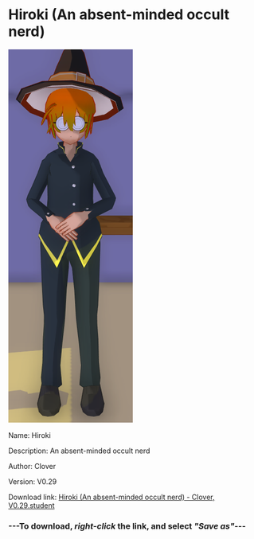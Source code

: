 # Hiroki (An absent-minded occult nerd)

<img src = "https://raw.githubusercontent.com/Arbiter1223/Daigaku-Gurashi-Custom-Students/master/Students/Files/Hiroki%20(An%20absent-minded%20occult%20nerd).png">

Name: Hiroki

Description: An absent-minded occult nerd

Author: Clover

Version: V0.29

Download link: <a href="https://raw.githubusercontent.com/Arbiter1223/Daigaku-Gurashi-Custom-Students/master/Students/Files/Hiroki%20(An%20absent-minded%20occult%20nerd)%20-%20Clover%2C%20V0.29.student">Hiroki (An absent-minded occult nerd) - Clover, V0.29.student</a>

### ---**To download, _right-click_ the link, and select _"Save as"_**---

